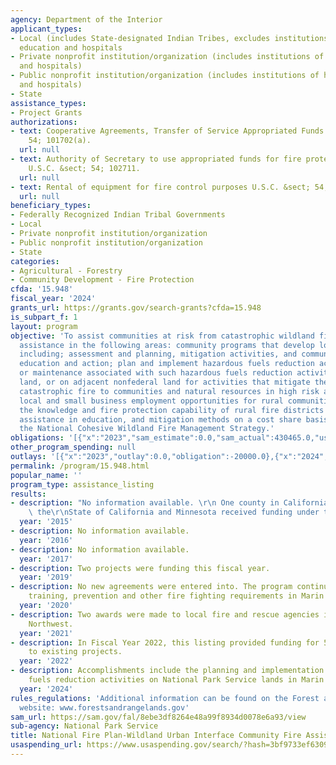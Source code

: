 ```yaml
---
agency: Department of the Interior
applicant_types:
- Local (includes State-designated Indian Tribes, excludes institutions of higher
  education and hospitals
- Private nonprofit institution/organization (includes institutions of higher education
  and hospitals)
- Public nonprofit institution/organization (includes institutions of higher education
  and hospitals)
- State
assistance_types:
- Project Grants
authorizations:
- text: Cooperative Agreements, Transfer of Service Appropriated Funds U.S.C. &sect;
    54; 101702(a).
  url: null
- text: Authority of Secretary to use appropriated funds for fire protection agencies
    U.S.C. &sect; 54; 102711.
  url: null
- text: Rental of equipment for fire control purposes U.S.C. &sect; 54; 100901(h)(3).
  url: null
beneficiary_types:
- Federally Recognized Indian Tribal Governments
- Local
- Private nonprofit institution/organization
- Public nonprofit institution/organization
- State
categories:
- Agricultural - Forestry
- Community Development - Fire Protection
cfda: '15.948'
fiscal_year: '2024'
grants_url: https://grants.gov/search-grants?cfda=15.948
is_subpart_f: 1
layout: program
objective: 'To assist communities at risk from catastrophic wildland fires by providing
  assistance in the following areas: community programs that develop local capability
  including; assessment and planning, mitigation activities, and community and homeowner
  education and action; plan and implement hazardous fuels reduction activities, monitoring
  or maintenance associated with such hazardous fuels reduction activities, on federal
  land, or on adjacent nonfederal land for activities that mitigate the threat of
  catastrophic fire to communities and natural resources in high risk areas; enhance
  local and small business employment opportunities for rural communities; enhance
  the knowledge and fire protection capability of rural fire districts by providing
  assistance in education, and mitigation methods on a cost share basis; and implementing
  the National Cohesive Wildland Fire Management Strategy.'
obligations: '[{"x":"2023","sam_estimate":0.0,"sam_actual":430465.0,"usa_spending_actual":410465.04},{"x":"2024","sam_estimate":0.0,"sam_actual":100000.0,"usa_spending_actual":284216.01},{"x":"2025","sam_estimate":0.0,"sam_actual":100000.0,"usa_spending_actual":0.0}]'
other_program_spending: null
outlays: '[{"x":"2023","outlay":0.0,"obligation":-20000.0},{"x":"2024","outlay":0.0,"obligation":284216.01},{"x":"2025","outlay":0.0,"obligation":0.0}]'
permalink: /program/15.948.html
popular_name: ''
program_type: assistance_listing
results:
- description: "No information available. \r\n One county in California, as well as\
    \ the\r\nState of California and Minnesota received funding under the program."
  year: '2015'
- description: No information available.
  year: '2016'
- description: No information available.
  year: '2017'
- description: Two projects were funding this fiscal year.
  year: '2019'
- description: No new agreements were entered into. The program continues to fund
    training, prevention and other fire fighting requirements in Marin County.
  year: '2020'
- description: Two awards were made to local fire and rescue agencies in the Pacific
    Northwest.
  year: '2021'
- description: In Fiscal Year 2022, this listing provided funding for 5 modifications
    to existing projects.
  year: '2022'
- description: Accomplishments include the planning and implementation of hazardous
    fuels reduction activities on National Park Service lands in Marin County.
  year: '2024'
rules_regulations: 'Additional information can be found on the Forest and Rangelands
  website: www.forestsandrangelands.gov'
sam_url: https://sam.gov/fal/8ebe3df8264e48a99f8934d0078e6a93/view
sub-agency: National Park Service
title: National Fire Plan-Wildland Urban Interface Community Fire Assistance
usaspending_url: https://www.usaspending.gov/search/?hash=3bf9733ef63096193e7cb707ed7953b6
---
```

